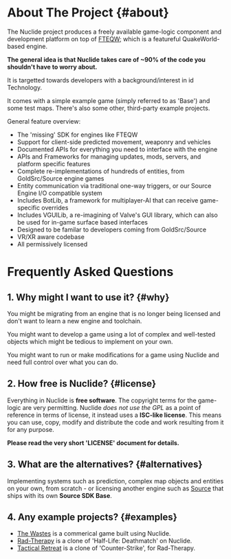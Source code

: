 
# About The Project {#about}

The Nuclide project produces a freely available game-logic component and
development platform on top of [FTEQW](https://www.fteqw.org); which is a featureful QuakeWorld-based engine.

**The general idea is that Nuclide takes care of ~90% of the code you shouldn't have to worry about.**

It is targetted towards developers with a background/interest in id Technology.

It comes with a simple example game (simply referred to as 'Base') and some test maps. There's also some other, third-party example projects.

General feature overview:

- The 'missing' SDK for engines like FTEQW
- Support for client-side predicted movement, weaponry and vehicles
- Documented APIs for everything you need to interface with the engine
- APIs and Frameworks for managing updates, mods, servers, and platform specific features
- Complete re-implementations of hundreds of entities, from GoldSrc/Source engine games
- Entity communication via traditional one-way triggers, or our Source Engine I/O compatible system
- Includes BotLib, a framework for multiplayer-AI that can receive game-specific overrides
- Includes VGUILib, a re-imagining of Valve's GUI library, which can also be used for in-game surface based interfaces
- Designed to be familar to developers coming from GoldSrc/Source
- VR/XR aware codebase
- All permissively licensed


# Frequently Asked Questions

## 1. Why might I want to use it? {#why}

You might be migrating from an engine that is no longer being licensed and don't want to learn a new engine and toolchain.

You might want to develop a game using a lot of complex and well-tested objects
which might be tedious to implement on your own.

You might want to run or make modifications for a game using Nuclide and need full
control over what you can do.

## 2. How free is Nuclide? {#license}

Everything in Nuclide is **free software**. The copyright terms for the game-logic are
very permitting. Nuclide *does not use the GPL* as a point of reference in terms of license, it instead uses a **ISC-like license**. This means you can use, copy, modify and
distribute the code and work resulting from it for any purpose.

**Please read the very short 'LICENSE' document for details.**

## 3. What are the alternatives? {#alternatives}

Implementing systems such as prediction, complex map objects and entities on
your own, from scratch - or licensing another engine such as [Source](https://partner.steamgames.com/doc/sdk/uploading/distributing_source_engine) that ships with its own **Source SDK Base**.

## 4. Any example projects? {#examples}

- [The Wastes](https://store.steampowered.com/app/793670) is a commerical game built using Nuclide.
- [Rad-Therapy](https://www.github.com/eukara/freehl) is a clone of 'Half-Life: Deathmatch' on Nuclide.
- [Tactical Retreat](https://www.github.com/eukara/freecs) is a clone of 'Counter-Strike', for Rad-Therapy.
